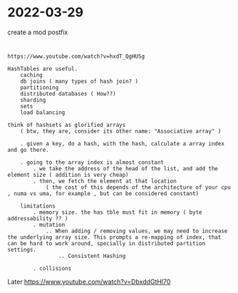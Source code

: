 # 2022-03-29


create a mod postfix
 


 #

    https://www.youtube.com/watch?v=hxdT_QgHUSg

    HashTables are useful.
        caching
        db joins ( many types of hash join? )
        partitioning
        distributed databases ( How??)
        sharding
        sets
        load balancing
    
    think of hashsets as glorified arrays 
        ( btw, they are, consider its other name: "Associative array" )
        
        . given a key, do a hash, with the hash, calculate a array index and go there.

        . going to the array index is almost constant
            . we take the address of the head of the list, and add the element size ( addition is very cheap)
            . then, we fetch the element at that location
                ( the cost of this depends of the architecture of your cpu , numa vs uma, for example , but can be considered constant)
        
        limitations
            . memory size. the has tble must fit in memory ( byte addressability ?? )
            . mutation
                .. When adding / removing values, we may need to increase the underlying array size. This prompts a re-mapping of index, that can be hard to work around, specially in distributed partition settings. 
                    .. Consistent Hashing
                    
            . collisions

            
        
            
Later
    https://www.youtube.com/watch?v=DbxddGtHl70
